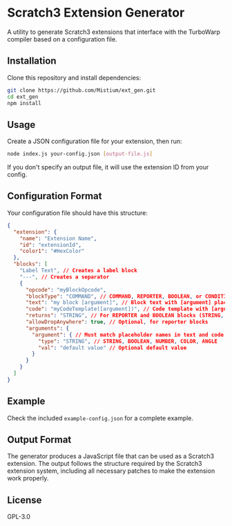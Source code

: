 # Scratch3 Extension Generator

A utility to generate Scratch3 extensions that interface with the TurboWarp compiler based on a configuration file.

## Installation

Clone this repository and install dependencies:

```bash
git clone https://github.com/Mistium/ext_gen.git
cd ext_gen
npm install
```

## Usage

Create a JSON configuration file for your extension, then run:

```bash
node index.js your-config.json [output-file.js]
```

If you don't specify an output file, it will use the extension ID from your config.

## Configuration Format

Your configuration file should have this structure:

```json
{
  "extension": {
    "name": "Extension Name",
    "id": "extensionId",
    "color1": "#HexColor"
  },
  "blocks": [
    "Label Text", // Creates a label block
    "---", // Creates a separator
    {
      "opcode": "myBlockOpcode",
      "blockType": "COMMAND", // COMMAND, REPORTER, BOOLEAN, or CONDITIONAL
      "text": "my block [argument]", // Block text with [argument] placeholders
      "code": "myCodeTemplate([argument])", // Code template with [argument] placeholders
      "returns": "STRING", // For REPORTER and BOOLEAN blocks (STRING, BOOLEAN, etc.)
      "allowDropAnywhere": true, // Optional, for reporter blocks
      "arguments": {
        "argument": { // Must match placeholder names in text and code
          "type": "STRING", // STRING, BOOLEAN, NUMBER, COLOR, ANGLE
          "val": "default value" // Optional default value
        }
      }
    }
  ]
}
```

## Example

Check the included `example-config.json` for a complete example.

## Output Format

The generator produces a JavaScript file that can be used as a Scratch3 extension.
The output follows the structure required by the Scratch3 extension system, including
all necessary patches to make the extension work properly.

## License

GPL-3.0
